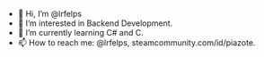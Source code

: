 - 👋 Hi, I’m @lrfelps
- 👀 I’m interested in Backend Development.
- 🌱 I’m currently learning C# and C.
- 📫 How to reach me: @lrfelps, steamcommunity.com/id/piazote. 

<!---
lrfelps/lrfelps is a ✨ special ✨ repository because its `README.md` (this file) appears on your GitHub profile.
You can click the Preview link to take a look at your changes.
--->
